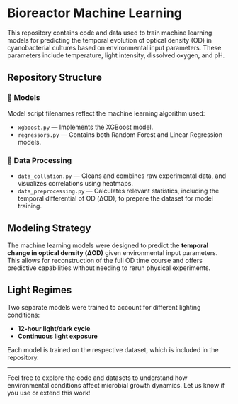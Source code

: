 # Bioreactor Machine Learning

This repository contains code and data used to train machine learning models for predicting the temporal evolution of optical density (OD) in cyanobacterial cultures based on environmental input parameters. These parameters include temperature, light intensity, dissolved oxygen, and pH.

## Repository Structure

### 🧠 Models
Model script filenames reflect the machine learning algorithm used:
- `xgboost.py` — Implements the XGBoost model.
- `regressors.py` — Contains both Random Forest and Linear Regression models.

### 🧼 Data Processing
- `data_collation.py` — Cleans and combines raw experimental data, and visualizes correlations using heatmaps.
- `data_preprocessing.py` — Calculates relevant statistics, including the temporal differential of OD (ΔOD), to prepare the dataset for model training.

## Modeling Strategy

The machine learning models were designed to predict the **temporal change in optical density (ΔOD)** given environmental input parameters. This allows for reconstruction of the full OD time course and offers predictive capabilities without needing to rerun physical experiments.

## Light Regimes

Two separate models were trained to account for different lighting conditions:
- **12-hour light/dark cycle**
- **Continuous light exposure**

Each model is trained on the respective dataset, which is included in the repository.

---

Feel free to explore the code and datasets to understand how environmental conditions affect microbial growth dynamics. Let us know if you use or extend this work!

